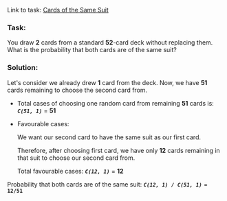 Link to task: [Cards of the Same Suit](https://www.hackerrank.com/challenges/s10-mcq-5/problem)

### Task:
You draw **2** cards from a standard **52**-card deck without replacing them. What is the probability that both cards are of the same suit?

### Solution:
Let's consider we already drew **1** card from the deck. Now, we have **51** cards remaining to choose the second card from.

- Total cases of choosing one random card from remaining **51** cards is: **_`C(51, 1)`_** = **51**

- Favourable cases:

  We want our second card to have the same suit as our first card.
  
  Therefore, after choosing first card, we have only **12** cards remaining in that suit to choose our second card from.
  
  Total favourable cases: **_`C(12, 1)`_** = **12**
  
Probability that both cards are of the same suit: **_`C(12, 1) / C(51, 1)`_** = **`12/51`**
